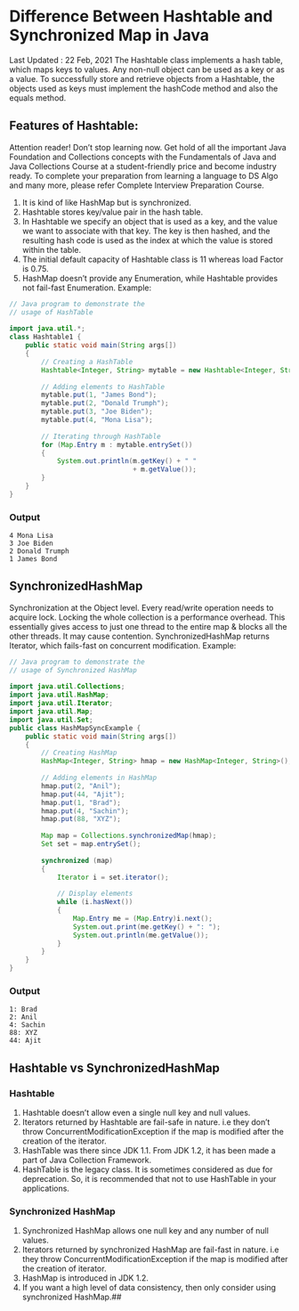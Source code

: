 # Difference Between Hashtable and Synchronized Map in Java
Last Updated : 22 Feb, 2021
The Hashtable class implements a hash table, which maps keys to values. Any non-null object can be used as a key or as a value. To successfully store and retrieve objects from a Hashtable, the objects used as keys must implement the hashCode method and also the equals method.  

## Features of Hashtable:

Attention reader! Don’t stop learning now. Get hold of all the important Java Foundation and Collections concepts with the Fundamentals of Java and Java Collections Course at a student-friendly price and become industry ready. To complete your preparation from learning a language to DS Algo and many more,  please refer Complete Interview Preparation Course.

1. It is kind of like HashMap but is synchronized.
2. Hashtable stores key/value pair in the hash table.
3. In Hashtable we specify an object that is used as a key, and the value we want to associate with that key. The key is then hashed, and the resulting hash code is used as the index at which the value is stored within the table.
4. The initial default capacity of Hashtable class is 11 whereas load Factor is 0.75.
5. HashMap doesn’t provide any Enumeration, while Hashtable provides not fail-fast Enumeration.
Example:

``` java
// Java program to demonstrate the
// usage of HashTable
  
import java.util.*;
class Hashtable1 {
    public static void main(String args[])
    {
        // Creating a HashTable
        Hashtable<Integer, String> mytable = new Hashtable<Integer, String>();
  
        // Adding elements to HashTable
        mytable.put(1, "James Bond");
        mytable.put(2, "Donald Trumph");
        mytable.put(3, "Joe Biden");
        mytable.put(4, "Mona Lisa");
  
        // Iterating through HashTable
        for (Map.Entry m : mytable.entrySet()) 
        {
            System.out.println(m.getKey() + " "
                               + m.getValue());
        }
    }
}
```

### Output
```
4 Mona Lisa
3 Joe Biden
2 Donald Trumph
1 James Bond
```
## SynchronizedHashMap

Synchronization at the Object level.
Every read/write operation needs to acquire lock.
Locking the whole collection is a performance overhead.
This essentially gives access to just one thread to the entire map & blocks all the other threads.
It may cause contention.
SynchronizedHashMap returns Iterator, which fails-fast on concurrent modification.
Example:

``` java
// Java program to demonstrate the
// usage of Synchronized HashMap
  
import java.util.Collections;
import java.util.HashMap;
import java.util.Iterator;
import java.util.Map;
import java.util.Set;
public class HashMapSyncExample {
    public static void main(String args[])
    {
        // Creating HashMap
        HashMap<Integer, String> hmap = new HashMap<Integer, String>();
        
        // Adding elements in HashMap
        hmap.put(2, "Anil");
        hmap.put(44, "Ajit");
        hmap.put(1, "Brad");
        hmap.put(4, "Sachin");
        hmap.put(88, "XYZ");
  
        Map map = Collections.synchronizedMap(hmap);
        Set set = map.entrySet();
        
        synchronized (map)
        {
            Iterator i = set.iterator();
            
            // Display elements
            while (i.hasNext())
            {
                Map.Entry me = (Map.Entry)i.next();
                System.out.print(me.getKey() + ": ");
                System.out.println(me.getValue());
            }
        }
    }
}
```

### Output
```
1: Brad
2: Anil
4: Sachin
88: XYZ
44: Ajit
```
## Hashtable vs SynchronizedHashMap
### Hashtable             
1. Hashtable doesn’t allow even a single null key and null values.
2. Iterators returned by Hashtable are fail-safe in nature. i.e they don’t throw ConcurrentModificationException if the map is modified after the creation of the iterator.
3. HashTable was there since JDK 1.1. From JDK 1.2, it has been made a part of Java Collection Framework.
4. HashTable is the legacy class. It is sometimes considered as due for deprecation. So, it is recommended that not to use HashTable in your applications.


### Synchronized HashMap                                         

1. Synchronized HashMap allows one null key and any number of null values.
2. Iterators returned by synchronized HashMap are fail-fast in nature. i.e they throw ConcurrentModificationException if the map is modified after the creation of iterator.
3. HashMap is introduced in JDK 1.2.
4. If you want a high level of data consistency, then only consider using synchronized HashMap.##